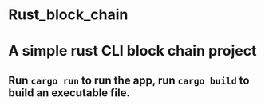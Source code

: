 # Rust_block_chain

# A simple rust CLI block chain project

## Run `cargo run` to run the app, run `cargo build` to build an executable file. 
